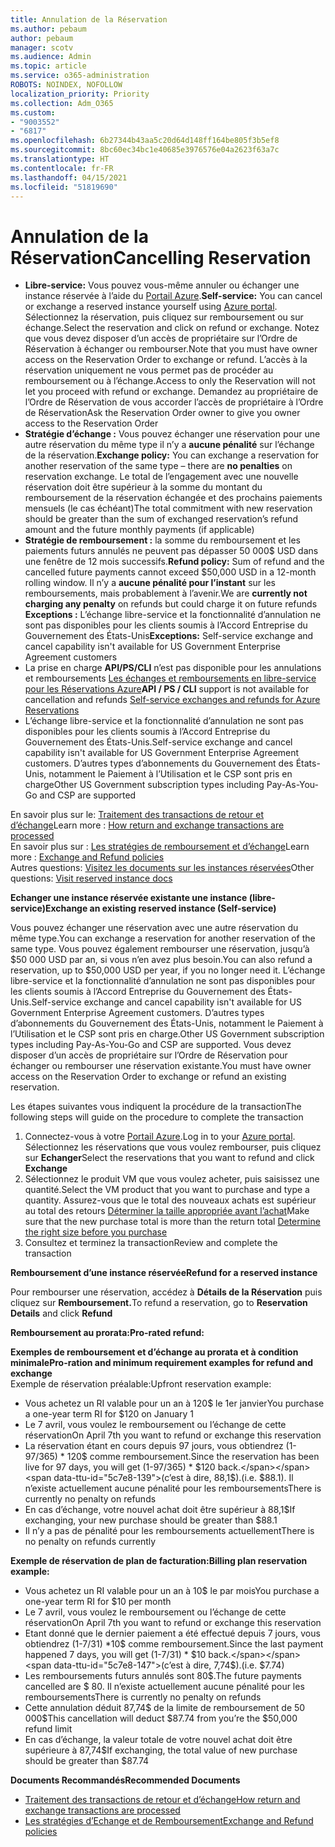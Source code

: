 ```yaml
---
title: Annulation de la Réservation
ms.author: pebaum
author: pebaum
manager: scotv
ms.audience: Admin
ms.topic: article
ms.service: o365-administration
ROBOTS: NOINDEX, NOFOLLOW
localization_priority: Priority
ms.collection: Adm_O365
ms.custom:
- "9003552"
- "6817"
ms.openlocfilehash: 6b27344b43aa5c20d64d148ff164be805f3b5ef8
ms.sourcegitcommit: 8bc60ec34bc1e40685e3976576e04a2623f63a7c
ms.translationtype: HT
ms.contentlocale: fr-FR
ms.lasthandoff: 04/15/2021
ms.locfileid: "51819690"
---
```

# <a name="cancelling-reservation"></a><span data-ttu-id="5c7e8-102">Annulation de la Réservation</span><span class="sxs-lookup"><span data-stu-id="5c7e8-102">Cancelling Reservation</span></span>

- <span data-ttu-id="5c7e8-103">**Libre-service:** Vous pouvez vous-même annuler ou échanger une instance réservée à l’aide du [Portail Azure](https://portal.azure.com/#blade/Microsoft_Azure_Reservations/ReservationsBrowseBlade).</span><span class="sxs-lookup"><span data-stu-id="5c7e8-103">**Self-service:** You can cancel or exchange a reserved instance yourself using [Azure portal](https://portal.azure.com/#blade/Microsoft_Azure_Reservations/ReservationsBrowseBlade).</span></span> <span data-ttu-id="5c7e8-104">Sélectionnez la réservation, puis cliquez sur remboursement ou sur échange.</span><span class="sxs-lookup"><span data-stu-id="5c7e8-104">Select the reservation and click on refund or exchange.</span></span> <span data-ttu-id="5c7e8-105">Notez que vous devez disposer d’un accès de propriétaire sur l’Ordre de Réservation à échanger ou rembourser.</span><span class="sxs-lookup"><span data-stu-id="5c7e8-105">Note that you must have owner access on the Reservation Order to exchange or refund.</span></span> <span data-ttu-id="5c7e8-106">L’accès à la réservation uniquement ne vous permet pas de procéder au remboursement ou à l’échange.</span><span class="sxs-lookup"><span data-stu-id="5c7e8-106">Access to only the Reservation will not let you proceed with refund or exchange.</span></span> <span data-ttu-id="5c7e8-107">Demandez au propriétaire de l’Ordre de Réservation de vous accorder l’accès de propriétaire à l’Ordre de Réservation</span><span class="sxs-lookup"><span data-stu-id="5c7e8-107">Ask the Reservation Order owner to give you owner access to the Reservation Order</span></span>
- <span data-ttu-id="5c7e8-108">**Stratégie d’échange :** Vous pouvez échanger une réservation pour une autre réservation du même type il n’y a **aucune pénalité** sur l’échange de la réservation.</span><span class="sxs-lookup"><span data-stu-id="5c7e8-108">**Exchange policy:** You can exchange a reservation for another reservation of the same type – there are **no penalties** on reservation exchange.</span></span> <span data-ttu-id="5c7e8-109">Le total de l’engagement avec une nouvelle réservation doit être supérieur à la somme du montant du remboursement de la réservation échangée et des prochains paiements mensuels (le cas échéant)</span><span class="sxs-lookup"><span data-stu-id="5c7e8-109">The total commitment with new reservation should be greater than the sum of exchanged reservation’s refund amount and the future monthly payments (if applicable)</span></span>
- <span data-ttu-id="5c7e8-110">**Stratégie de remboursement :** la somme du remboursement et les paiements futurs annulés ne peuvent pas dépasser 50 000$ USD dans une fenêtre de 12 mois successifs.</span><span class="sxs-lookup"><span data-stu-id="5c7e8-110">**Refund policy:** Sum of refund and the cancelled future payments cannot exceed $50,000 USD in a 12-month rolling window.</span></span> <span data-ttu-id="5c7e8-111">Il n’y a **aucune pénalité pour l’instant** sur les remboursements, mais probablement à l’avenir.</span><span class="sxs-lookup"><span data-stu-id="5c7e8-111">We are **currently not charging any penalty** on refunds but could charge it on future refunds</span></span>  
    <span data-ttu-id="5c7e8-112">**Exceptions :** L’échange libre-service et la fonctionnalité d’annulation ne sont pas disponibles pour les clients soumis à l’Accord Entreprise du Gouvernement des États-Unis</span><span class="sxs-lookup"><span data-stu-id="5c7e8-112">**Exceptions:** Self-service exchange and cancel capability isn't available for US Government Enterprise Agreement customers</span></span>
- <span data-ttu-id="5c7e8-113">La prise en charge **API/PS/CLI** n’est pas disponible pour les annulations et remboursements [Les échanges et remboursements en libre-service pour les Réservations Azure](https://docs.microsoft.com/azure/cost-management-billing/reservations/exchange-and-refund-azure-reservations?WT.mc_id=Portal-Microsoft_Azure_Support)</span><span class="sxs-lookup"><span data-stu-id="5c7e8-113">**API / PS / CLI** support is not available for cancellation and refunds [Self-service exchanges and refunds for Azure Reservations](https://docs.microsoft.com/azure/cost-management-billing/reservations/exchange-and-refund-azure-reservations?WT.mc_id=Portal-Microsoft_Azure_Support)</span></span>
- <span data-ttu-id="5c7e8-114">L’échange libre-service et la fonctionnalité d’annulation ne sont pas disponibles pour les clients soumis à l’Accord Entreprise du Gouvernement des États-Unis.</span><span class="sxs-lookup"><span data-stu-id="5c7e8-114">Self-service exchange and cancel capability isn't available for US Government Enterprise Agreement customers.</span></span> <span data-ttu-id="5c7e8-115">D’autres types d’abonnements du Gouvernement des États-Unis, notamment le Paiement à l’Utilisation et le CSP sont pris en charge</span><span class="sxs-lookup"><span data-stu-id="5c7e8-115">Other US Government subscription types including Pay-As-You-Go and CSP are supported</span></span>

<span data-ttu-id="5c7e8-116">En savoir plus sur le: [Traitement des transactions de retour et d’échange](https://docs.microsoft.com/azure/billing/billing-azure-reservations-self-service-exchange-and-refund?WT.mc_id=Portal-Microsoft_Azure_Support#how-return-and-exchange-transactions-are-processed)</span><span class="sxs-lookup"><span data-stu-id="5c7e8-116">Learn more : [How return and exchange transactions are processed](https://docs.microsoft.com/azure/billing/billing-azure-reservations-self-service-exchange-and-refund?WT.mc_id=Portal-Microsoft_Azure_Support#how-return-and-exchange-transactions-are-processed)</span></span>  
<span data-ttu-id="5c7e8-117">En savoir plus sur : [Les stratégies de remboursement et d’échange](https://docs.microsoft.com/azure/billing/billing-azure-reservations-self-service-exchange-and-refund?WT.mc_id=Portal-Microsoft_Azure_Support#exchange-policies)</span><span class="sxs-lookup"><span data-stu-id="5c7e8-117">Learn more : [Exchange and Refund policies](https://docs.microsoft.com/azure/billing/billing-azure-reservations-self-service-exchange-and-refund?WT.mc_id=Portal-Microsoft_Azure_Support#exchange-policies)</span></span>  
<span data-ttu-id="5c7e8-118">Autres questions: [Visitez les documents sur les instances réservées](https://docs.microsoft.com/azure/billing/billing-save-compute-costs-reservations?WT.mc_id=Portal-Microsoft_Azure_Support)</span><span class="sxs-lookup"><span data-stu-id="5c7e8-118">Other questions: [Visit reserved instance docs](https://docs.microsoft.com/azure/billing/billing-save-compute-costs-reservations?WT.mc_id=Portal-Microsoft_Azure_Support)</span></span>

<span data-ttu-id="5c7e8-119">**Echanger une instance réservée existante une instance (libre-service)**</span><span class="sxs-lookup"><span data-stu-id="5c7e8-119">**Exchange an existing reserved instance (Self-service)**</span></span>

<span data-ttu-id="5c7e8-120">Vous pouvez échanger une réservation avec une autre réservation du même type.</span><span class="sxs-lookup"><span data-stu-id="5c7e8-120">You can exchange a reservation for another reservation of the same type.</span></span> <span data-ttu-id="5c7e8-121">Vous pouvez également rembourser une réservation, jusqu’à $50 000 USD par an, si vous n’en avez plus besoin.</span><span class="sxs-lookup"><span data-stu-id="5c7e8-121">You can also refund a reservation, up to $50,000 USD per year, if you no longer need it.</span></span> <span data-ttu-id="5c7e8-122">L’échange libre-service et la fonctionnalité d’annulation ne sont pas disponibles pour les clients soumis à l’Accord Entreprise du Gouvernement des États-Unis.</span><span class="sxs-lookup"><span data-stu-id="5c7e8-122">Self-service exchange and cancel capability isn't available for US Government Enterprise Agreement customers.</span></span> <span data-ttu-id="5c7e8-123">D’autres types d’abonnements du Gouvernement des États-Unis, notamment le Paiement à l’Utilisation et le CSP sont pris en charge.</span><span class="sxs-lookup"><span data-stu-id="5c7e8-123">Other US Government subscription types including Pay-As-You-Go and CSP are supported.</span></span> <span data-ttu-id="5c7e8-124">Vous devez disposer d’un accès de propriétaire sur l’Ordre de Réservation pour échanger ou rembourser une réservation existante.</span><span class="sxs-lookup"><span data-stu-id="5c7e8-124">You must have owner access on the Reservation Order to exchange or refund an existing reservation.</span></span>

<span data-ttu-id="5c7e8-125">Les étapes suivantes vous indiquent la procédure de la transaction</span><span class="sxs-lookup"><span data-stu-id="5c7e8-125">The following steps will guide on the procedure to complete the transaction</span></span>

1. <span data-ttu-id="5c7e8-126">Connectez-vous à votre [Portail Azure](https://portal.azure.com/#blade/Microsoft_Azure_Reservations/ReservationsBrowseBlade).</span><span class="sxs-lookup"><span data-stu-id="5c7e8-126">Log in to your [Azure portal](https://portal.azure.com/#blade/Microsoft_Azure_Reservations/ReservationsBrowseBlade).</span></span> <span data-ttu-id="5c7e8-127">Sélectionnez les réservations que vous voulez rembourser, puis cliquez sur **Echanger**</span><span class="sxs-lookup"><span data-stu-id="5c7e8-127">Select the reservations that you want to refund and click **Exchange**</span></span>
2. <span data-ttu-id="5c7e8-128">Sélectionnez le produit VM que vous voulez acheter, puis saisissez une quantité.</span><span class="sxs-lookup"><span data-stu-id="5c7e8-128">Select the VM product that you want to purchase and type a quantity.</span></span> <span data-ttu-id="5c7e8-129">Assurez-vous que le total des nouveaux achats est supérieur au total des retours [Déterminer la taille appropriée avant l’achat](https://docs.microsoft.com/azure/virtual-machines/windows/prepay-reserved-vm-instances?WT.mc_id=Portal-Microsoft_Azure_Support#determine-the-right-vm-size-before-you-buy)</span><span class="sxs-lookup"><span data-stu-id="5c7e8-129">Make sure that the new purchase total is more than the return total [Determine the right size before you purchase](https://docs.microsoft.com/azure/virtual-machines/windows/prepay-reserved-vm-instances?WT.mc_id=Portal-Microsoft_Azure_Support#determine-the-right-vm-size-before-you-buy)</span></span>
3. <span data-ttu-id="5c7e8-130">Consultez et terminez la transaction</span><span class="sxs-lookup"><span data-stu-id="5c7e8-130">Review and complete the transaction</span></span>

<span data-ttu-id="5c7e8-131">**Remboursement d’une instance réservée**</span><span class="sxs-lookup"><span data-stu-id="5c7e8-131">**Refund for a reserved instance**</span></span>

<span data-ttu-id="5c7e8-132">Pour rembourser une réservation, accédez à **Détails de la Réservation** puis cliquez sur **Remboursement.**</span><span class="sxs-lookup"><span data-stu-id="5c7e8-132">To refund a reservation, go to **Reservation Details** and click **Refund**</span></span>

<span data-ttu-id="5c7e8-133">**Remboursement au prorata:**</span><span class="sxs-lookup"><span data-stu-id="5c7e8-133">**Pro-rated refund:**</span></span>

<span data-ttu-id="5c7e8-134">**Exemples de remboursement et d’échange au prorata et à condition minimale**</span><span class="sxs-lookup"><span data-stu-id="5c7e8-134">**Pro-ration and minimum requirement examples for refund and exchange**</span></span>  
<span data-ttu-id="5c7e8-135">Exemple de réservation préalable:</span><span class="sxs-lookup"><span data-stu-id="5c7e8-135">Upfront reservation example:</span></span>

- <span data-ttu-id="5c7e8-136">Vous achetez un RI valable pour un an à 120$ le 1er janvier</span><span class="sxs-lookup"><span data-stu-id="5c7e8-136">You purchase a one-year term RI for $120 on January 1</span></span>
- <span data-ttu-id="5c7e8-137">Le 7 avril, vous voulez le remboursement ou l’échange de cette réservation</span><span class="sxs-lookup"><span data-stu-id="5c7e8-137">On April 7th you want to refund or exchange this reservation</span></span>
- <span data-ttu-id="5c7e8-138">La réservation étant en cours depuis 97 jours, vous obtiendrez (1-97/365) \* 120$ comme remboursement.</span><span class="sxs-lookup"><span data-stu-id="5c7e8-138">Since the reservation has been live for 97 days, you will get (1-97/365) \* $120 back.</span></span> <span data-ttu-id="5c7e8-139">(c’est à dire, 88,1$).</span><span class="sxs-lookup"><span data-stu-id="5c7e8-139">(i.e. $88.1).</span></span> <span data-ttu-id="5c7e8-140">Il n’existe actuellement aucune pénalité pour les remboursements</span><span class="sxs-lookup"><span data-stu-id="5c7e8-140">There is currently no penalty on refunds</span></span>
- <span data-ttu-id="5c7e8-141">En cas d’échange, votre nouvel achat doit être supérieur à 88,1$</span><span class="sxs-lookup"><span data-stu-id="5c7e8-141">If exchanging, your new purchase should be greater than $88.1</span></span>
- <span data-ttu-id="5c7e8-142">Il n’y a pas de pénalité pour les remboursements actuellement</span><span class="sxs-lookup"><span data-stu-id="5c7e8-142">There is no penalty on refunds currently</span></span>

<span data-ttu-id="5c7e8-143">**Exemple de réservation de plan de facturation:**</span><span class="sxs-lookup"><span data-stu-id="5c7e8-143">**Billing plan reservation example:**</span></span>

- <span data-ttu-id="5c7e8-144">Vous achetez un RI valable pour un an à 10$ le par mois</span><span class="sxs-lookup"><span data-stu-id="5c7e8-144">You purchase a one-year term RI for $10 per month</span></span>
- <span data-ttu-id="5c7e8-145">Le 7 avril, vous voulez le remboursement ou l’échange de cette réservation</span><span class="sxs-lookup"><span data-stu-id="5c7e8-145">On April 7th you want to refund or exchange this reservation</span></span>
- <span data-ttu-id="5c7e8-146">Etant donné que le dernier paiement a été effectué depuis 7 jours, vous obtiendrez (1-7/31) \*10$ comme remboursement.</span><span class="sxs-lookup"><span data-stu-id="5c7e8-146">Since the last payment happened 7 days, you will get (1-7/31) \* $10 back.</span></span> <span data-ttu-id="5c7e8-147">(c’est à dire, 7,74$).</span><span class="sxs-lookup"><span data-stu-id="5c7e8-147">(i.e. $7.74)</span></span>
- <span data-ttu-id="5c7e8-148">Les remboursements futurs annulés sont 80$.</span><span class="sxs-lookup"><span data-stu-id="5c7e8-148">The future payments cancelled are $ 80.</span></span> <span data-ttu-id="5c7e8-149">Il n’existe actuellement aucune pénalité pour les remboursements</span><span class="sxs-lookup"><span data-stu-id="5c7e8-149">There is currently no penalty on refunds</span></span>
- <span data-ttu-id="5c7e8-150">Cette annulation déduit 87,74$ de la limite de remboursement de 50 000$</span><span class="sxs-lookup"><span data-stu-id="5c7e8-150">This cancellation will deduct $87.74 from you’re the $50,000 refund limit</span></span>
- <span data-ttu-id="5c7e8-151">En cas d’échange, la valeur totale de votre nouvel achat doit être supérieure à 87,74$</span><span class="sxs-lookup"><span data-stu-id="5c7e8-151">If exchanging, the total value of new purchase should be greater than $87.74</span></span>

<span data-ttu-id="5c7e8-152">**Documents Recommandés**</span><span class="sxs-lookup"><span data-stu-id="5c7e8-152">**Recommended Documents**</span></span>

- [<span data-ttu-id="5c7e8-153">Traitement des transactions de retour et d’échange</span><span class="sxs-lookup"><span data-stu-id="5c7e8-153">How return and exchange transactions are processed</span></span>](https://docs.microsoft.com/azure/billing/billing-azure-reservations-self-service-exchange-and-refund?WT.mc_id=Portal-Microsoft_Azure_Support#how-return-and-exchange-transactions-are-processed)
- [<span data-ttu-id="5c7e8-154">Les stratégies d’Echange et de Remboursement</span><span class="sxs-lookup"><span data-stu-id="5c7e8-154">Exchange and Refund policies</span></span>](https://docs.microsoft.com/azure/billing/billing-azure-reservations-self-service-exchange-and-refund?WT.mc_id=Portal-Microsoft_Azure_Support#exchange-policies)
